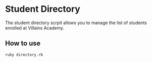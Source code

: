# Student Directory #

The student directory scrpit allows you to manage the list of students enrolled
at Villains Academy.

## How to use ##
```shell
ruby directory.rb
```